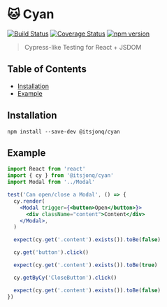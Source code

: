 # 🐱 Cyan

[![Build Status](https://travis-ci.org/ItsJonQ/cyan.svg?branch=master)](https://travis-ci.org/ItsJonQ/cyan)
[![Coverage Status](https://coveralls.io/repos/github/ItsJonQ/cyan/badge.svg?branch=master)](https://coveralls.io/github/ItsJonQ/cyan?branch=master)
[![npm version](https://badge.fury.io/js/%40itsjonq%2Fcyan.svg)](https://badge.fury.io/js/%40itsjonq%2Fcyan)

> Cypress-like Testing for React + JSDOM

## Table of Contents

<!-- START doctoc generated TOC please keep comment here to allow auto update -->
<!-- DON'T EDIT THIS SECTION, INSTEAD RE-RUN doctoc TO UPDATE -->

- [Installation](#installation)
- [Example](#example)

<!-- END doctoc generated TOC please keep comment here to allow auto update -->

## Installation

```
npm install --save-dev @itsjonq/cyan
```

## Example

```jsx
import React from 'react'
import { cy } from '@itsjonq/cyan'
import Modal from '../Modal'

test('Can open/close a Modal', () => {
  cy.render(
    <Modal trigger={<button>Open</button>}>
      <div className="content">Content</div>
    </Modal>,
  )

  expect(cy.get('.content').exists()).toBe(false)

  cy.get('button').click()

  expect(cy.get('.content').exists()).toBe(true)

  cy.getByCy('CloseButton').click()

  expect(cy.get('.content').exists()).toBe(false)
})
```
